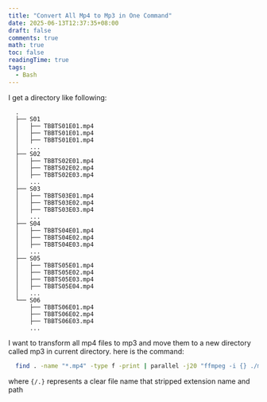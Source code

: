```yaml
---
title: "Convert All Mp4 to Mp3 in One Command"
date: 2025-06-13T12:37:35+08:00
draft: false
comments: true
math: true
toc: false
readingTime: true
tags:
  - Bash
---
```

I get a directory like following: 

```
  .
  ├── S01
  │   ├── TBBTS01E01.mp4
  │   ├── TBBTS01E01.mp4
  │   ├── TBBTS01E01.mp4
  │   ...
  ├── S02
  │   ├── TBBTS02E01.mp4
  │   ├── TBBTS02E02.mp4
  │   ├── TBBTS02E03.mp4
  │   ...
  ├── S03
  │   ├── TBBTS03E01.mp4
  │   ├── TBBTS03E02.mp4
  │   ├── TBBTS03E03.mp4
  │   ...
  ├── S04
  │   ├── TBBTS04E01.mp4
  │   ├── TBBTS04E02.mp4
  │   ├── TBBTS04E03.mp4
  │   ...
  ├── S05
  │   ├── TBBTS05E01.mp4
  │   ├── TBBTS05E02.mp4
  │   ├── TBBTS05E03.mp4
  │   ├── TBBTS05E04.mp4
  │   ...
  └── S06
	  ├── TBBTS06E01.mp4
	  ├── TBBTS06E02.mp4
	  ├── TBBTS06E03.mp4
	  ...
```
I want to transform all mp4 files to mp3 and move them to a new directory called mp3 in current directory.
here is the command:
```bash
  find . -name "*.mp4" -type f -print | parallel -j20 "ffmpeg -i {} ./mp3/{/.}.mp3"
```
where `{/.}` represents a clear file name that stripped extension name and path

